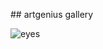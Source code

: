 ## artgenius gallery

![eyes](https://github.com/Ezagor-dev/DALL.E-3-Prompts/assets/45847677/4f60ba28-01a3-4abb-a7ee-20a456105b07)
